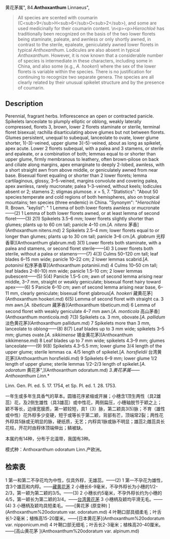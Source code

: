 黄花茅属",
84.**Anthoxanthum** Linnaeus",

> All species are scented with coumarin (C&lt;sub&gt;9&lt;/sub&gt;H&lt;sub&gt;6&lt;/sub&gt;O&lt;sub&gt;2&lt;/sub&gt;), and some are used medicinally for their coumarin content.&#x0D;\n&lt;p&gt;&lt;p&gt;*Hierochloë* has traditionally been recognized on the basis of the two lower florets being staminate, paleate, and awnless or only shortly awned, in contrast to the sterile, epaleate, geniculately awned lower florets in typical *Anthoxanthum*. Lodicules are also absent in typical *Anthoxanthum*. However, it is now known that a considerable number of species is intermediate in these characters, including some in China, and also some (e.g., *A. hookeri*) where the sex of the lower florets is variable within the species. There is no justification for continuing to recognize two separate genera. The species are all clearly related by their unusual spikelet structure and by the presence of coumarin.

## Description
Perennial, fragrant herbs. Inflorescence an open or contracted panicle. Spikelets lanceolate to plumply elliptic or oblong, weakly laterally compressed, florets 3, brown, lower 2 florets staminate or sterile, terminal floret bisexual; rachilla disarticulating above glumes but not between florets. Glumes persistent, unequal to subequal, lanceolate to ovate, lower glume shorter, 1(–3)-veined, upper glume 3(–5)-veined, about as long as spikelet, apex acute. Lower 2 florets subequal, with a palea and 3 stamens, or sterile and epaleate, or a combination of both; lemmas equal to or shorter than upper glume, firmly membranous to leathery, often brown-pilose on back and ciliate along margins, apex emarginate to deeply 2-lobed, awnless, with a short straight awn from above middle, or geniculately awned from near base. Bisexual floret equaling or shorter than 2 lower florets; lemma cartilaginous, glossy, 3–5-veined, margins convolute and covering palea, apex awnless, rarely mucronate; palea 1–3-veined, without keels; lodicules absent or 2; stamens 2; stigmas plumose. *x* = 5, 7.
  "Statistics": "About 50 species:temperate and cold regions of both hemispheres, also on tropical mountains; ten species (three endemic) in China.
  "Synonym": "*Hierochloë* R. Brown.
  "keylist": "
1 Lemma of both lower florets awnless or mucronate——(2)
1 Lemma of both lower florets awned, or at least lemma of second floret——(3)
2(1) Spikelets 3.5–6 mm; lower florets slightly shorter than glumes; plants up to 60 cm tall; panicle 4–10 cm.[*A. nitens* 茅香](Anthoxanthum nitens.md)
2 Spikelets 2.5–4 mm; lower florets equal to or longer than glumes; plants up to 30 cm tall; panicle 3–6 cm.[*A. glabrum* 光稃香草](Anthoxanthum glabrum.md)
3(1) Lower florets both staminate, with a palea and stamens, or second floret sterile——(4)
3 Lower florets both sterile, without a palea or stamens——(7)
4(3) Culms 50–120 cm tall; leaf blades 6–15 mm wide; panicle 10–22 cm; 2 lower lemmas scabrid.[*A. potaninii* 松序茅香草](Anthoxanthum potaninii.md)
4 Culms 10–50 cm tall; leaf blades 2–8(–10) mm wide; panicle 1.5–10 cm; 2 lower lemmas pubescent——(5)
5(4) Panicle 1.5–5 cm; awn of second lemma arising near middle, 3–7 mm, straight or weakly geniculate; bisexual floret hairy toward apex——(6)
5 Panicle 6–10 cm; awn of second lemma arising near base, 6–11 mm, clearly geniculate; bisexual floret glabrous[*A. hookeri* 藏黄花茅](Anthoxanthum hookeri.md)
6(5) Lemma of second floret with straight ca. 3 mm awn.[*A. tibeticum* 藏茅香](Anthoxanthum tibeticum.md)
6 Lemma of second floret with weakly geniculate 4–7 mm awn.[*A. monticola* 高山茅香](Anthoxanthum monticola.md)
7(3) Spikelets ca. 3 mm, obovate.[*A. pallidum* 淡色黄花茅](Anthoxanthum pallidum.md)
7 Spikelets more than 3 mm, lanceolate to oblong——(8)
8(7) Leaf blades up to 3 mm wide; spikelets 3–5 mm; glumes ovate.[*A. sikkimense* 锡金黄花茅](Anthoxanthum sikkimense.md)
8 Leaf blades up to 7 mm wide; spikelets 4.3–9 mm; glumes lanceolate——(9)
9(8) Spikelets 4.3–5.5 mm; lower glume 3/4 length of the upper glume; sterile lemmas ca. 4/5 length of spikelet.[*A. horsfieldii* 台湾黄花茅](Anthoxanthum horsfieldii.md)
9 Spikelets 6–9 mm; lower glume 1/2 length of upper glume; sterile lemmas 1/2–2/3 length of spikelet.[*A. odoratum* 黄花茅",](Anthoxanthum odoratum.md)
**3.黄花茅属*——Anthoxanthum Linn.**

Linn. Gen. Pl. ed. 5. 17. 1754, et Sp. Pl. ed. 1. 28. 1753.

一年生或多年生具香气的草本。圆锥花序紧缩或开展；小穗含1顶生两性（具2雄蕊）花，及2侧生雄性（具3雄蕊）或中性花，两侧扁压，小穗轴脱节于颖之上；颖不等长，边缘宽膜质，第一颖较短，具1（3）脉，第二颖具3(5)脉；不育（雄性或中性）花外稃多少变硬，短于或等长于第二颖，背部有芒，顶端常2裂；两性花外稃具5脉或无明显的脉，硬纸质，无艺；内稃具1脉或脉不明显；雄蕊2;雌蕊具长花柱，开花时由稃体顶端伸出；鳞被缺。

本属约有14种，分布于北温带，我国有3种。

模式种：Anthoxanthum odoratum Linn.产欧洲。

## 检索表

1 第一和第二不孕花均为中性，仅具外稃，无雄蕊。——(2)
1 第一不孕花为雄性，含3个雄蕊和内稃。——[藏黄花茅](Anthoxanthum%20hookeri.md)
2 小穗长6-9毫米，不孕外稃长为小穗的1/2-2/3，第一颖为第二颖的3/5。——(3)
2 小穗长约5毫米，不孕外稃长约为小穗的4/5，第一颖长为第二颖的3/4。——[台湾黄花茅](Anthoxanthum%20formosanum.md)
3 小穗柄及颖均平滑无毛。——(4)
3 小穗柄及颖均具短柔毛。——[黄花茅 (原变种) ](Anthoxanthum%20odoratum var. odoratum.md)
4 叶鞘口部具细柔毛；叶舌长1-2毫米；植株高15-20厘米。——[日本黄花茅](Anthoxanthum%20odoratum var. nipponicum.md)
4 叶鞘口部无细毛；叶舌长2-3毫米；植株高20-40厘米。——[高山黄花茅 ](Anthoxanthum%20odoratum var. alpinum.md)
